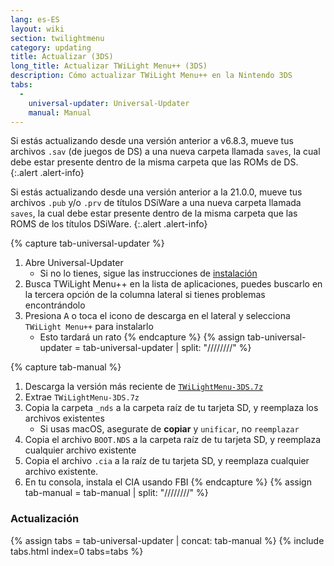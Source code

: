 ```yaml
---
lang: es-ES
layout: wiki
section: twilightmenu
category: updating
title: Actualizar (3DS)
long_title: Actualizar TWiLight Menu++ (3DS)
description: Cómo actualizar TWiLight Menu++ en la Nintendo 3DS
tabs:
  - 
    universal-updater: Universal-Updater
    manual: Manual
---
```


Si estás actualizando desde una versión anterior a v6.8.3, mueve tus archivos `.sav` (de juegos de DS) a una nueva carpeta llamada `saves`, la cual debe estar presente dentro de la misma carpeta que las ROMs de DS.
{:.alert .alert-info}

Si estás actualizando desde una versión anterior a la 21.0.0, mueve tus archivos `.pub` y/o `.prv` de títulos DSiWare a una nueva carpeta llamada `saves`, la cual debe estar presente dentro de la misma carpeta que las ROMS de los títulos DSiWare.
{:.alert .alert-info}

{% capture tab-universal-updater %}
1. Abre Universal-Updater
   - Si no lo tienes, sigue las instrucciones de [instalación](installing-3ds)
1. Busca TWiLight Menu++ en la lista de aplicaciones, puedes buscarlo en la tercera opción de la columna lateral si tienes problemas encontrándolo
1. Presiona <kbd class="face">A</kbd> o toca el icono de descarga en el lateral y selecciona `TWiLight Menu++` para instalarlo
   - Esto tardará un rato
{% endcapture %}
{% assign tab-universal-updater = tab-universal-updater | split: "////////" %}

{% capture tab-manual %}
1. Descarga la versión más reciente de [`TWiLightMenu-3DS.7z`](https://github.com/DS-Homebrew/TWiLightMenu/releases/latest/download/TWiLightMenu-3DS.7z)
1. Extrae `TWiLightMenu-3DS.7z`
1. Copia la carpeta `_nds` a la carpeta raíz de tu tarjeta SD, y reemplaza los archivos existentes
   - Si usas macOS, asegurate de **copiar** y `unificar`, no `reemplazar`
1. Copia el archivo `BOOT.NDS` a la carpeta raíz de tu tarjeta SD, y reemplaza cualquier archivo existente
1. Copia el archivo `.cia` a la raíz de tu tarjeta SD, y reemplaza cualquier archivo existente.
1. En tu consola, instala el CIA usando FBI
{% endcapture %}
{% assign tab-manual = tab-manual | split: "////////" %}

### Actualización

{% assign tabs = tab-universal-updater | concat: tab-manual %}
{% include tabs.html index=0 tabs=tabs %}
